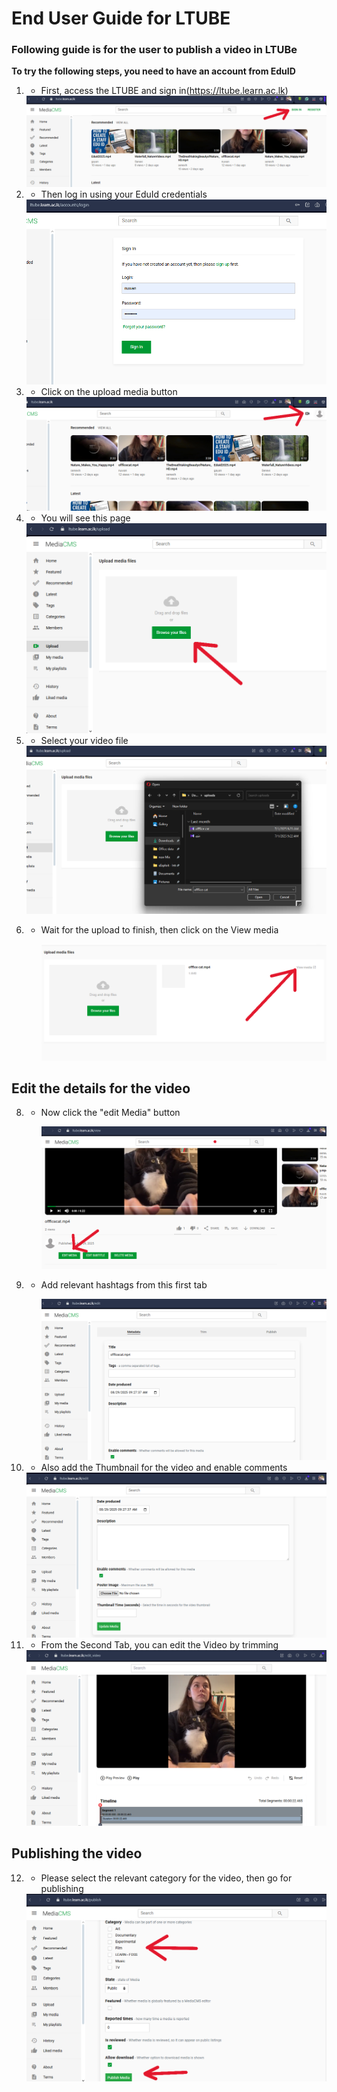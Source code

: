 # End User Guide for LTUBE

### Following guide is for the user to publish a video in LTUBe

**To try the following steps, you need to have an account from EduID**

1. * First, access the LTUBE and sign in(https://ltube.learn.ac.lk)
     
   <img src="https://github.com/LEARN-LK/LTUBE/blob/main/images/000%20not%20signed%20in%20page.png">
   
2. * Then log in using your EduId credentials
     
   <img src="https://github.com/LEARN-LK/LTUBE/blob/main/images/001%20log%20in%20page.png">
   
4. * Click on the upload media button
     
   <img src="https://github.com/LEARN-LK/LTUBE/blob/main/images/002%20Click%20on%20Upload%20media%20button.png">
   
5. * You will see this page
     
   <img src="https://github.com/LEARN-LK/LTUBE/blob/main/images/003%20upload%20media%20page.png">
   
6. * Select your video file
     
   <img src="https://github.com/LEARN-LK/LTUBE/blob/main/images/004%20select%20file.png">

7. * Wait for the upload to finish, then click on the View media
  
     <img src="https://github.com/LEARN-LK/LTUBE/blob/main/images/005%20wait%20for%20uploading%2C%20then%20click%20on%20view%20media.png">

## Edit the details for the video

8. * Now click the "edit Media" button
  
     <img src="https://github.com/LEARN-LK/LTUBE/blob/main/images/006%20edit%20media%20page%20-%20click%20on%20edit%20media%20button.png">

9. * Add relevant hashtags from this first tab
  
     <img src="https://github.com/LEARN-LK/LTUBE/blob/main/images/007%20add%20relavent%20tags.png">

10. * Also add the Thumbnail for the video and enable comments

     <img src="https://github.com/LEARN-LK/LTUBE/blob/main/images/008%20enable%20comments%20thumbnail%20second%20select.png">

11. * From the Second Tab, you can edit the Video by trimming
     <img src="https://github.com/LEARN-LK/LTUBE/blob/main/images/009%20if%20you%20want%20trim%20the%20video.png">


## Publishing the video

12. * Please select the relevant category for the video, then go for publishing
    
     <img src="https://github.com/LEARN-LK/LTUBE/blob/main/images/010%20select%20relavent%20category%20public%20or%20private%20then%20publish.png">

